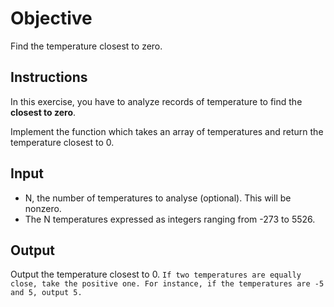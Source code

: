 # Objective

Find the temperature closest to zero.

## Instructions

In this exercise, you have to analyze records of temperature to find the **closest to zero**.

Implement the function which takes an array of temperatures and return the temperature closest to 0.


## Input

- N, the number of temperatures to analyse (optional). This will be nonzero.
- The N temperatures expressed as integers ranging from -273 to 5526.


## Output

Output the temperature closest to 0. `If two temperatures are equally close, take the positive one. For instance, if the temperatures are -5 and 5, output 5.`

